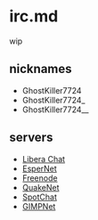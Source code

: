 # irc.md
wip

## nicknames
- GhostKiller7724
- GhostKiller7724_
- GhostKiller7724__

## servers
<!-- - [irc.chat4all.org](irc://irc.chat4all.org) -->
- [Libera Chat](irc://irc.libera.chat)
- [EsperNet](irc://irc.esper.net)
- [Freenode](irc://irc.freenode.net)
- [QuakeNet](irc://irc.quakenet.org)
- [SpotChat](irc://irc.spotchat.org)
- [GIMPNet](irc://irc.gimp.org)

